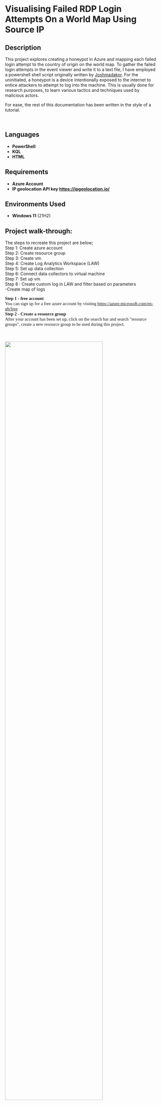 # Visualising Failed RDP Login Attempts On a World Map Using Source IP
<h2>Description</h2>
This project explores creating a honeypot in Azure and mapping each failed login attempt to the country of origin on the world map. To gather the failed login attempts in the event viewer and write it to a text file, I have employed a powershell shell script originally written by <a href= "https://github.com/joshmadakor1" > Joshmadakor</a>. For the uninitiated, a honeypot is a device intentionally exposed to the internet to entice attackers to attempt to log into the machine. This is usually done for research purposes, to learn various tactics and techniques used by malicious actors.
<p>For ease, the rest of this documentation has been written in the style of a tutorial.</p>
<br />
<h2>Languages</h2>

- <b>PowerShell</b> 
- <b>KQL</b>
- <b>HTML</b>

<h2>Requirements</h2>

- <b>Azure Account</b>
- <b>IP geolocation API key https://ipgeolocation.io/</b>

<h2>Environments Used </h2>

- <b>Windows 11</b> (21H2)

<h2>Project walk-through:</h2>


The steps to recreate this project are below; <br/>
Step 1: Create azure account <br>
Step 2: Create resource group<br>
Step 3: Create vm <br>
Step 4: Create Log Analytics Workspace (LAW) <br>
Step 5: Set up data collection <br>
Step 6: Connect data collectors to virtual machine<br>
Step 7: Set up vm<br>
Step 8 : Create custom log in LAW and filter based on parameters<br>
    -Create map of logs<br>

<p></p>
<p style="margin:0in;font-family:Calibri;font-size:11.0pt;"><strong>Step 1 - free account</strong></p>
<p style="margin:0in;font-family:Calibri;font-size:11.0pt">You can sign up for a free azure account by visiting <a href="https://azure.microsoft.com/en-gb/free">https://azure.microsoft.com/en-gb/free</a></p>
<p style="margin:0in;font-family:Calibri;font-size:11.0pt;"><strong>Step 2 - Create a resource group</strong></p>
<p style="margin:0in;font-family:Calibri;font-size:11.0pt">After your account has been set up, click on the search bar and search &quot;resource groups&quot;, create a new resource group to be used during this project.</p><br>
<p></p>
<br/>
<img src="https://i.imgur.com/PpDCMJj.png" height="80%" width="80%" />
<p style="margin:0in;font-family:Calibri;font-size:11.0pt">Creating resource group</p>
<p style="margin:0in;font-family:Calibri;font-size:11.0pt;"><strong>Step 3 - Create VM</strong></p>
<br/>
<img src="https://i.imgur.com/s9YpkCm.png" height="80%" width="80%" />
<p style="margin:0in;font-family:Calibri;font-size:11.0pt">Note: during initial testing, we had a DOS attack that knocked the server offline as we tried to use the minimum requirements. As a result we advise you use a minimum of 8GiB RAM to give your system a better response and slightly better resilience.</p>
<p><br></p>
<img src="https://i.imgur.com/xRUqOYJ.png" height="80%" width="80%" /><br>
<p style="margin:0in;font-family:Calibri;font-size:11.0pt">Under the &quot;Networking&quot; tab when creating your VM, go to &quot;NIC network security group&quot; and select Advanced then create a network security group (<span style="font-weight:bold">NSG</span> -<span style="font-style:italic">The NSG is essentially a firewall and the rules on traffic flow is configured here.</span>)</p>
<p style="margin:0in;font-family:Calibri;font-size:11.0pt"><br></p>
<p style="margin:0in;font-family:Calibri;font-size:11.0pt">Delete any existing rules and create an inbound rule to match the below and change the rule priority to 100;</p><br>
<img src="https://i.imgur.com/BW1PC1y.png" height="60%" width="40%" /><br>
<img src="https://i.imgur.com/i3utrUi.png" height="40%" width="40%" /><br>
<p style="margin:0in;font-family:Calibri;font-size:11.0pt">This will allow any inbound traffic over any port thus making the machine a interesting target to attackers.</p>
<p style="margin:0in;font-family:Calibri;font-size:11.0pt"><strong>Step 4; Create Log Analytics workspace</strong></p>
<p style="margin:0in;font-family:Calibri;font-size:11.0pt">Search &quot;Log analytics Workspace&quot; &gt; select the option from the drop down &gt; create</p>
<img src="https://i.imgur.com/oec9y0R.png" height="60%" width="40%" /><br>
<p style="margin:0in;font-family:Calibri;font-size:11.0pt"><span style="font-size: 11pt; text-align: inherit;"><strong>Step 5; set up data collection</strong></span><strong><br></strong></p>
<p style="margin:0in;font-family:Calibri;font-size:11.0pt">Search &quot;Microsoft Defender for cloud&quot; &gt; Environment settings. Open the drop down and select your LAW for this project</p>
<p style="margin:0in;font-family:Calibri;font-size:11.0pt"><br></p>
<img src="https://i.imgur.com/Ccc58UF.png" height="80%" width="80%" /><br>
<p style="margin:0in;font-family:Calibri;font-size:11.0pt">After Selecting the workspace, Check that SQL server is off and &quot;servers&quot; is on
<img src="https://i.imgur.com/gkuFe3G.png" height="80%" width="80%" /><br></p>
<p style="margin:0in;font-family:Calibri;font-size:11.0pt">Then set &quot;data collection&quot; to all events and save:&nbsp;</p>
<img src="https://i.imgur.com/R3Xi7im.png" height="80%" width="80%" /><br></p>
<p style="margin:0in;font-family:Calibri;font-size:11.0pt"><strong>Step 6: Connect data collectors to virtual machine</strong></p>
<p style="margin:0in;font-family:Calibri;font-size:11.0pt">Search LAW, then look for &quot;virtual machine&quot; in the left column:
</p>
<img src="https://i.imgur.com/iyGZMzj.png" height="80%" width="80%" /><br>
<p style="margin:0in;font-family:Calibri;font-size:11.0pt">select the vm and connect the virtual machine&nbsp; to the LAW:</p>
<img src="https://i.imgur.com/oXqDCr2.png" height="80%" width="80%" /><br><p></p>
<p style="margin:0in;font-family:Calibri;font-size:11.0pt"><span 
style="text-align: inherit;"><strong>Step 7: Set up vm</strong></span></p>
<p style="margin:0in;font-family:Calibri;font-size:11.0pt"><span style="font-size: 11pt; text-align: inherit;">Using RDP from your local desktop, connect to your VM it&apos;s public Ip address:</span></p>
<img src="https://i.imgur.com/QCf1Q9i.png" height="60%" width="60%" /><br><p></p>
<p style="margin:0in;font-family:Calibri;font-size:11.0pt">Turn off the firewall on the vm. This has to be done under each profile tab. i.e. domain, private, public</p>
<img src="https://i.imgur.com/DqtkoXc.png" height="60%" width="60%" /><br><p></p>
<p style="margin:0in;font-family:Calibri;font-size:11.0pt">Using PowerShell ISE; Copy, paste and run the script&nbsp;</p>
<img src="https://i.imgur.com/G8qhd70.png" height="80%" width="80%" /><p
style="margin:0in;font-family:Calibri;font-size:11.0pt"><span style="font-size: 11pt; text-align: inherit;">Output of the Ps1. script</p><br>
<p style="margin:0in;font-family:Calibri;font-size:11.0pt"><strong>Step 8: Create custom log in LAW and filter based on parameters</strong></p>
<p style="margin:0in;font-family:Calibri;font-size:11.0pt">Back in the azure portal, open LAW &gt; Tables &gt; Create custom log&nbsp;</p>
<img src="https://i.imgur.com/EM8jHp8.png" height="80%" width="80%" /><br><p></p>
<p style="margin:0in;font-family:Calibri;font-size:11.0pt">Copy the log file created on the vm and paste it on your local desktop so it can be used to train the log analytics workspace. c:\programdata\(*filename*)</p>
<p style="margin:0in;font-family:Calibri;font-size:11.0pt"><br></p>
<p style="margin:0in;font-family:Calibri;font-size:11.0pt">Import failed_rdp logs into LAW</p>
<img src="https://i.imgur.com/hLNeMXs.png" height="40%" width="80%" /><br><p></p>
<p style="margin:0in;font-family:Calibri;font-size:11.0pt">under &quot;collection path&quot;, specify the path to the file with the logs on the vm</p>
<img src="https://i.imgur.com/ESjBwb5.png" height="40%" width="80%" /><br><p
style="margin:0in;font-family:Calibri;font-size:11.0pt">save the custom log.</p>
<p style="margin:0in;font-family:Calibri;font-size:11.0pt;">In the column on the left, navigate to &quot;Logs&quot; and search for the Custom Log name. It might take up to 30 minutes for the log to appear here:</p>
<img src="https://i.imgur.com/XlNfBqV.png" height="80%" width="80%" /><br><p></p>
<p style="margin:0in;font-family:Calibri;font-size:11.0pt">Filter the data in the &quot;raw data&quot; field by specified parameters:</p>

```
failed_rdp_with_geo_CL
| parse RawData with * "latitude=" latitude " longitude=" longitude " destinationhost=" destinationhost " sourcehost=" sourcehost " country=" country " label=" label
| project latitude, longitude, sourcehost, country, label, destinationhost

```




<img src="https://i.imgur.com/bHNd8Ii.png" height="80%" width="80%" /><br><p></p>

<p style="margin:0in;font-family:Calibri;font-size:11.0pt"><span style="font-size: 11pt; text-align: inherit;"><strong>Step 9: Create workbook for incident and create map visualization</strong></span><strong><br></strong></p><strong>
</strong>
<p style="margin:0in;font-family:Calibri;font-size:11.0pt">&nbsp;From the column on the left, select workbook &gt; New &nbsp;</p>
<img src="https://i.imgur.com/vZDG6Ti.png" height="80%" width="80%" /><br><p></p>
<p style="margin:0in;font-family:Calibri;font-size:11.0pt">Remove all existing queries by clicking on the 3 dots &gt; Remove</p>
<img src="https://i.imgur.com/aAEu0ng.png" height="80%" width="80%" /><br><p></p>
<p style="margin:0in;font-family:Calibri;font-size:11.0pt">Add a new query to the workbook</p>
<img src="https://i.imgur.com/zn3Zvni.png" height="80%" width="80%" /><br><p></p>

```
failed_rdp_with_geo_CL
| parse RawData with * "latitude=" latitude " longitude=" longitude " destinationhost=" destinationhost " sourcehost=" sourcehost " country=" country " label=" label
| project latitude, longitude, sourcehost, country, label, destinationhost
| summarize event_count=count() by sourcehost, label, country, longitude, latitude|<br> where sourcehost != "" 
```

<p style="margin:0in;font-family:Consolas;font-size:10.5pt">Copy and paste the code above as the query. This filters the logs but also keeps count of how many events originated from a location. </p>
<p style="margin:0in;font-family:Calibri;font-size:11.0pt">
</p>
<p style="margin:0in;font-family:Consolas;font-size:10.5pt">Under &quot;visualization&quot; select &quot;map&quot; and &quot;full&quot; under &quot;size&quot;</p>
<img src="https://i.imgur.com/Lrkfp9c.png" height="50%" width="80%" /><br><p></p>
<p style="margin:0in;font-family:Calibri;font-size:11.0pt">Failed login attempts mapped to country:</p>
<img src="https://i.imgur.com/fR39UHZ.png" height="80%" width="80%" /><br><p></p>
<p style="margin:0in;font-family:Calibri;font-size:11.0pt">Our map was created using the country or region location info but this can also be done with the longitude and latitude information gathered. Our exact map settings are below</p>
<img src="https://i.imgur.com/j7mpfWX.png" height="80%" width="40%" /><br><p></p>
<img src="https://i.imgur.com/DCIn2to.png" height="80%" width="40%" /><br><p></p>
<p style="margin:0in;font-family:Calibri;font-size:11.0pt">Save the map setting and the edited query. </p>
<p style="margin:0in;font-family:Calibri;font-size:11.0pt">
</p>
<p style="margin:0in;font-family:Calibri;font-size:11.0pt">After the workbook has been saved, it can be set to auto refresh at intervals:</p>
<img src="https://i.imgur.com/eSzXaH4.png" height="80%" width="80%" /><br><p></p>

